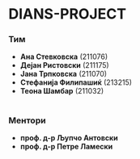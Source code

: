 #  DIANS-PROJECT

### Тим

- **Ана Стевковска** (211076)
- **Дејан Ристовски** (211175)
- **Јана Трпковска** (211070)
- **Стефанија Филипашиќ** (213215)
- **Теона Шамбар** (211032)

#

### Ментори

- **проф. д-р Љупчо Антовски**
- **проф. д-р Петре Ламески**
